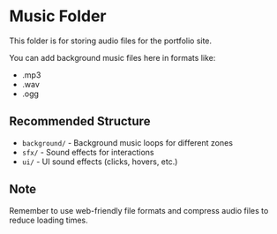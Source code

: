 # Music Folder

This folder is for storing audio files for the portfolio site.

You can add background music files here in formats like:
- .mp3
- .wav
- .ogg

## Recommended Structure
- `background/` - Background music loops for different zones
- `sfx/` - Sound effects for interactions
- `ui/` - UI sound effects (clicks, hovers, etc.)

## Note
Remember to use web-friendly file formats and compress audio files to reduce loading times. 